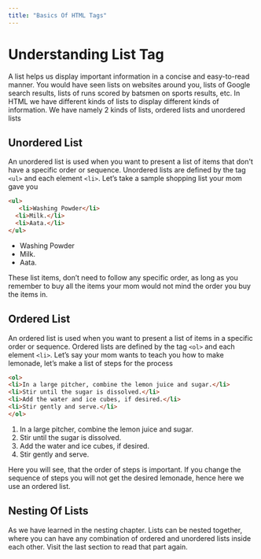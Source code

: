 ```yaml
---
title: "Basics Of HTML Tags"
---
```


# Understanding List Tag

A list helps us display important information in a concise and easy-to-read manner. You would have seen lists on websites around you, lists of Google search results, lists of runs scored by batsmen on sports results, etc. In HTML we have different kinds of lists to display different kinds of information. We have namely 2 kinds of lists, ordered lists and unordered lists
## Unordered List
An unordered list is used when you want to present a list of items that don't have a specific order or sequence. Unordered lists are defined by the tag ```<ul>``` and each element ```<li>```. Let’s take a sample shopping list your mom gave you
```html
<ul>
   <li>Washing Powder</li>
  <li>Milk.</li>
  <li>Aata.</li>
</ul>
```
<ul>
   <li>Washing Powder</li>
  <li>Milk.</li>
  <li>Aata.</li>
</ul>
These list items, don’t need to follow any specific order, as long as you remember to buy all the items your mom would not mind the order you buy the items in.

## Ordered List
An ordered list is used when you want to present a list of items in a specific order or sequence. Ordered lists are defined by the tag ```<ol>``` and each element ```<li>```.
Let’s say your mom wants to teach you how to make lemonade, let’s make a list of steps for the process
```html
<ol>
<li>In a large pitcher, combine the lemon juice and sugar.</li>
<li>Stir until the sugar is dissolved.</li>
<li>Add the water and ice cubes, if desired.</li>
<li>Stir gently and serve.</li>
</ol>
```
<ol>
<li>In a large pitcher, combine the lemon juice and sugar.</li>
<li>Stir until the sugar is dissolved.</li>
<li>Add the water and ice cubes, if desired.</li>
<li>Stir gently and serve.</li>
</ol>
Here you will see, that the order of steps is important. If you change the sequence of steps you will not get the desired lemonade, hence here we use an ordered list.

## Nesting Of Lists
As we have learned in the nesting chapter. Lists can be nested together, where you can have any combination of ordered and unordered lists inside each other. Visit the last section to read that part again.
